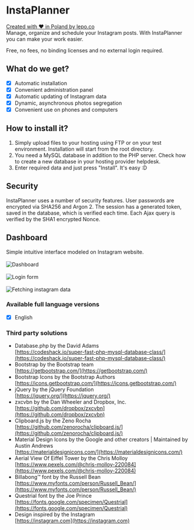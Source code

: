 # InstaPlanner
[Created with ❤️ in Poland by lepo.co](https://dev.lepo.co/)  
Manage, organize and schedule your Instagram posts. With InstaPlanner you can make your work easier.

Free, no fees, no binding licenses and no external login required.

## What do we get?
- [x] Automatic installation
- [x] Convenient administration panel
- [x] Automatic updating of Instagram data
- [x] Dynamic, asynchronous photos segregation
- [x] Convenient use on phones and computers

## How to install it?
1. Simply upload files to your hosting using FTP or on your test environment. Installation will start from the root directory.
2. You need a MySQL database in addition to the PHP server. Check how to create a new database in your hosting provider helpdesk.
3. Enter required data and just press "Install". It's easy :D

## Security
InstaPlanner uses a number of security features. User passwords are encrypted via SHA256 and Argon 2.
The session has a generated token, saved in the database, which is verified each time.
Each Ajax query is verified by the SHA1 encrypted Nonce.

## Dashboard
Simple intuitive interface modeled on Instagram website.
<br/><br/>
![Dashboard](https://raw.githubusercontent.com/rapiddev/InstaPlanner/master/media/img/sc3.jpg)
<br/><br/>
![Login form](https://raw.githubusercontent.com/rapiddev/InstaPlanner/master/media/img/sc2.jpg)
<br/><br/>
![Fetching instagram data](https://raw.githubusercontent.com/rapiddev/InstaPlanner/master/media/img/sc1.jpg)

### Available full language versions
- [x] English

### Third party solutions
- Database.php by the David Adams<br/>[https://codeshack.io/super-fast-php-mysql-database-class/](https://codeshack.io/super-fast-php-mysql-database-class/)
- Bootstrap by the Bootstrap team<br/>[https://getbootstrap.com/](https://getbootstrap.com/)
- Bootstrap Icons by the Bootstrap Authors<br/>[https://icons.getbootstrap.com/](https://icons.getbootstrap.com/)
- jQuery by the jQuery Foundation<br/>[https://jquery.org/](https://jquery.org/)
- zxcvbn by the Dan Wheeler and Dropbox, Inc.<br/>[https://github.com/dropbox/zxcvbn](https://github.com/dropbox/zxcvbn)
- Clipboard.js by the Zeno Rocha<br/>[https://github.com/zenorocha/clipboard.js/](https://github.com/zenorocha/clipboard.js/)
- Material Design Icons by the Google and other creators | Maintained by Austin Andrews<br/>[https://materialdesignicons.com/](https://materialdesignicons.com/)
- Aerial View Of Eiffel Tower by the Chris Molloy<br/>[https://www.pexels.com/@chris-molloy-220084](https://www.pexels.com/@chris-molloy-220084)
- Billabong™ font by the Russell Bean<br/>[https://www.myfonts.com/person/Russell_Bean/](https://www.myfonts.com/person/Russell_Bean/)
- Questrial font by the Joe Prince<br/>[https://fonts.google.com/specimen/Questrial](https://fonts.google.com/specimen/Questrial)
- Design inspired by the Instagram<br/>[https://instagram.com](https://instagram.com)

